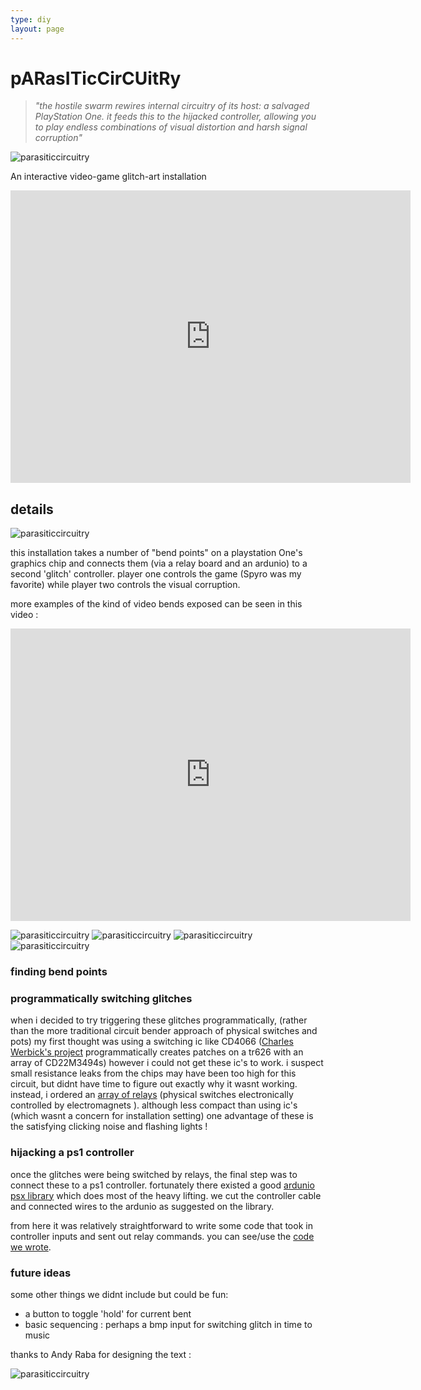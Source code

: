 ```yaml
---
type: diy
layout: page
---
```


# pARasITicCirCUitRy

> _"the hostile swarm rewires internal circuitry of its host: a salvaged PlayStation One. it feeds this to the hijacked controller, allowing you to play endless combinations of visual distortion and harsh signal corruption"_

![parasiticcircuitry](/images/diy/parasiticcircuitry/parasiticcircuitry-01.png)

An interactive video-game glitch-art installation

<iframe src="https://player.vimeo.com/video/232211856?title=0&byline=0&portrait=0" width="640" height="468" frameborder="0" webkitallowfullscreen mozallowfullscreen allowfullscreen></iframe>

## details

![parasiticcircuitry](/images/diy/parasiticcircuitry/parasiticcircuitry-02.png)

this installation takes a number of "bend points" on a playstation One's graphics chip and connects them (via a relay board and an ardunio) to a second 'glitch' controller. player one controls the game (Spyro was my favorite) while player two controls the visual corruption. 

more examples of the kind of video bends exposed can be seen in this video : 

<iframe src="https://player.vimeo.com/video/185451870?title=0&byline=0&portrait=0" width="640" height="468" frameborder="0" webkitallowfullscreen mozallowfullscreen allowfullscreen></iframe>


![parasiticcircuitry](/images/diy/parasiticcircuitry/parasiticcircuitry-03.png)
![parasiticcircuitry](/images/diy/parasiticcircuitry/parasiticcircuitry-04.png)
![parasiticcircuitry](/images/diy/parasiticcircuitry/parasiticcircuitry-05.png)
![parasiticcircuitry](/images/diy/parasiticcircuitry/parasiticcircuitry-06.png)

### finding bend points



### programmatically switching glitches

when i decided to try triggering these glitches programmatically, (rather than the more traditional circuit bender approach of physical switches and pots) my first thought was using a switching ic like CD4066 ([Charles Werbick's project] programmatically creates patches on a tr626 with an array of CD22M3494s) however i could not get these ic's to work. i suspect small resistance leaks from the chips may have been too high for this circuit, but didnt have time to figure out exactly why it wasnt working. instead, i ordered an [array of relays] (physical switches electronically controlled by electromagnets ). although less compact than using ic's (which wasnt a concern for installation setting) one advantage of these is the satisfying clicking noise and flashing lights !

### hijacking a ps1 controller

once the glitches were being switched by relays, the final step was to connect these to a ps1 controller. fortunately there existed a good [ardunio psx library] which does most of the heavy lifting. we cut the controller cable and connected wires to the ardunio as suggested on the library.

from here it was relatively straightforward to write some code that took in controller inputs and sent out relay commands. you can see/use the [code we wrote].

### future ideas

some other things we didnt include but could be fun:

- a button to toggle 'hold' for current bent
- basic sequencing : perhaps a bmp input for switching glitch in time to music 

thanks to Andy Raba for designing the text : 

![parasiticcircuitry](/images/diy/parasiticcircuitry/parasiticcircuitry-07.jpg)


[Charles Werbick's project]: https://www.youtube.com/watch?v=f6S4W0K_GYc
[array of relays]: https://www.aliexpress.com/item/5V-16-Channel-Relay-Board-Module-Optocoupler-LED-for-Arduino-PiC-ARM-AVR/32834755914.html
[ardunio psx library]: https://playground.arduino.cc/Main/PSXLibrary
[code we wrote]: https://github.com/langolierz/playstation-glitch-hack